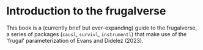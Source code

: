 # Introduction to the frugalverse

This book is a (currently brief but ever-expanding) guide to the frugalverse, 
a series of packages (`causl`, `survivl`, `instrumentl`) that make use of
the 'frugal' parameterization of Evans and Didelez (2023). 
